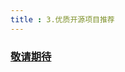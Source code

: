 ```yaml
---
title : 3.优质开源项目推荐
---
```


### [敬请期待](https://javaguide.cn/open-source-project/practical-project.html)
